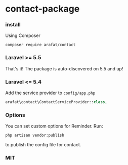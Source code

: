 

# contact-package


### install

Using Composer

    composer require arafat/contact

### Laravel >= 5.5

That's it! The package is auto-discovered on 5.5 and up!

### Laravel <= 5.4

Add the service provider to `config/app.php`

```php
arafat\contact\ContactServiceProvider::class,
```




### Options

You can set custom options for Reminder. Run:

    php artisan vendor:publish

to publish the config file for contact.





### MIT
